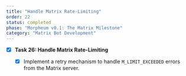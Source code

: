 ```yaml
---
title: "Handle Matrix Rate-Limiting"
order: 22
status: completed
phase: "Morpheum v0.1: The Matrix Milestone"
category: "Matrix Bot Development"
---
```


- [x] **Task 26: Handle Matrix Rate-Limiting**

  - [x] Implement a retry mechanism to handle `M_LIMIT_EXCEEDED` errors from the
        Matrix server.